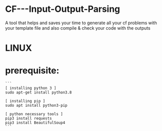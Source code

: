 # CF---Input-Output-Parsing 
A tool that helps and saves your time to generate all your cf problems with your template file and also compile &amp; check your code with the outputs

# LINUX
# prerequisite:
    ```
    [ installing python 3 ]
    sudo apt-get install python3.8 
    
    [ installing pip ]
    sudo apt install python3-pip
    
    [ python necessary tools ]
    pip3 install requests
    pip3 install BeautifulSoup4
    ```
